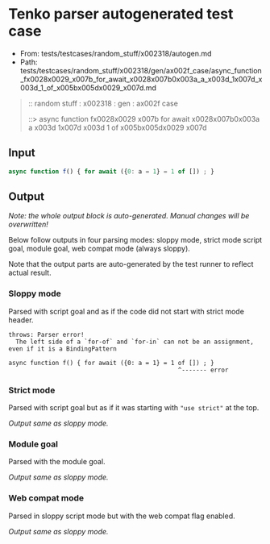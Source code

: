 # Tenko parser autogenerated test case

- From: tests/testcases/random_stuff/x002318/autogen.md
- Path: tests/testcases/random_stuff/x002318/gen/ax002f_case/async_function_fx0028x0029_x007b_for_await_x0028x007b0x003a_a_x003d_1x007d_x003d_1_of_x005bx005dx0029_x007d.md

> :: random stuff : x002318 : gen : ax002f case
>
> ::> async function fx0028x0029 x007b for await x0028x007b0x003a a x003d 1x007d x003d 1 of x005bx005dx0029 x007d

## Input


`````js
async function f() { for await ({0: a = 1} = 1 of []) ; }
`````

## Output

_Note: the whole output block is auto-generated. Manual changes will be overwritten!_

Below follow outputs in four parsing modes: sloppy mode, strict mode script goal, module goal, web compat mode (always sloppy).

Note that the output parts are auto-generated by the test runner to reflect actual result.

### Sloppy mode

Parsed with script goal and as if the code did not start with strict mode header.

`````
throws: Parser error!
  The left side of a `for-of` and `for-in` can not be an assignment, even if it is a BindingPattern

async function f() { for await ({0: a = 1} = 1 of []) ; }
                                               ^------- error
`````

### Strict mode

Parsed with script goal but as if it was starting with `"use strict"` at the top.

_Output same as sloppy mode._

### Module goal

Parsed with the module goal.

_Output same as sloppy mode._

### Web compat mode

Parsed in sloppy script mode but with the web compat flag enabled.

_Output same as sloppy mode._
